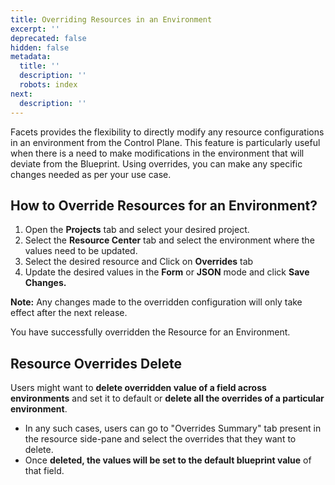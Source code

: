 ```yaml
---
title: Overriding Resources in an Environment
excerpt: ''
deprecated: false
hidden: false
metadata:
  title: ''
  description: ''
  robots: index
next:
  description: ''
---
```

Facets provides the flexibility to directly modify any resource configurations in an environment from the Control Plane. This feature is particularly useful when there is a need to make modifications in the environment that will deviate from the Blueprint. Using overrides, you can make any specific changes needed as per your use case.

## How to Override Resources for an Environment?

1. Open the **Projects** tab and select your desired project.
2. Select the **Resource Center** tab and select the environment where the values need to be updated.
3. Select the desired resource and Click on **Overrides** tab
4. Update the desired values in the **Form** or **JSON** mode and click **Save Changes.**

**Note:** Any changes made to the overridden configuration will only take effect after the next release.

You have successfully overridden the Resource for an Environment.

## Resource Overrides Delete

Users might want to **delete overridden value of a field across environments** and set it to default or **delete all the overrides of a particular environment**.

* In any such cases, users can go to "Overrides Summary" tab present in the resource side-pane and select the overrides that they want to delete.
* Once **deleted, the values will be set to the default blueprint value** of that field.

<Embed typeOfEmbed="jsfiddle" url="https://app.storylane.io/demo/al9wsvujykru" html="%3Ciframe%20class%3D%22embedly-embed%22%20src%3D%22%2F%2Fcdn.embedly.com%2Fwidgets%2Fmedia.html%3Furl%3Dhttps%253A%252F%252Fapp.storylane.io%252Fdemo%252Fal9wsvujykru%26type%3Dtext%252Fhtml%26schema%3Dstorylane%26display_name%3DStorylane%26src%3Dhttps%253A%252F%252Fapp.storylane.io%252Fdemo%252Fal9wsvujykru%22%20width%3D%22750%22%20height%3D%22449%22%20scrolling%3D%22no%22%20title%3D%22Storylane%20embed%22%20frameborder%3D%220%22%20allow%3D%22autoplay%3B%20fullscreen%3B%20encrypted-media%3B%20picture-in-picture%3B%22%20allowfullscreen%3D%22true%22%3E%3C%2Fiframe%3E" href="https://app.storylane.io/demo/al9wsvujykru" providerUrl="https://www.storylane.io" providerName="Storylane" />